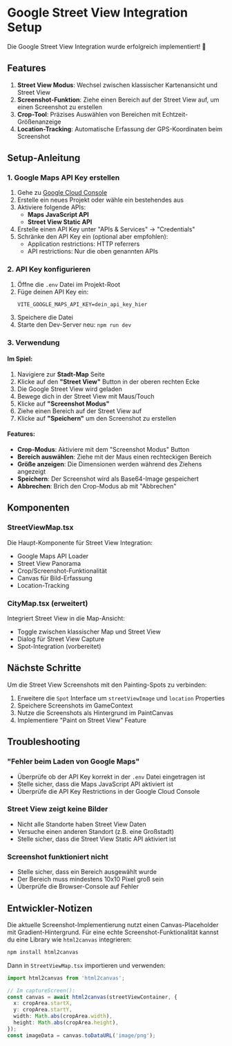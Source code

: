 # Google Street View Integration Setup

Die Google Street View Integration wurde erfolgreich implementiert! 🎉

## Features

1. **Street View Modus**: Wechsel zwischen klassischer Kartenansicht und Street View
2. **Screenshot-Funktion**: Ziehe einen Bereich auf der Street View auf, um einen Screenshot zu erstellen
3. **Crop-Tool**: Präzises Auswählen von Bereichen mit Echtzeit-Größenanzeige
4. **Location-Tracking**: Automatische Erfassung der GPS-Koordinaten beim Screenshot

## Setup-Anleitung

### 1. Google Maps API Key erstellen

1. Gehe zu [Google Cloud Console](https://console.cloud.google.com/)
2. Erstelle ein neues Projekt oder wähle ein bestehendes aus
3. Aktiviere folgende APIs:
   - **Maps JavaScript API**
   - **Street View Static API**
4. Erstelle einen API Key unter "APIs & Services" → "Credentials"
5. Schränke den API Key ein (optional aber empfohlen):
   - Application restrictions: HTTP referrers
   - API restrictions: Nur die oben genannten APIs

### 2. API Key konfigurieren

1. Öffne die `.env` Datei im Projekt-Root
2. Füge deinen API Key ein:
   ```
   VITE_GOOGLE_MAPS_API_KEY=dein_api_key_hier
   ```
3. Speichere die Datei
4. Starte den Dev-Server neu: `npm run dev`

### 3. Verwendung

#### Im Spiel:

1. Navigiere zur **Stadt-Map** Seite
2. Klicke auf den **"Street View"** Button in der oberen rechten Ecke
3. Die Google Street View wird geladen
4. Bewege dich in der Street View mit Maus/Touch
5. Klicke auf **"Screenshot Modus"**
6. Ziehe einen Bereich auf der Street View auf
7. Klicke auf **"Speichern"** um den Screenshot zu erstellen

#### Features:

- **Crop-Modus**: Aktiviere mit dem "Screenshot Modus" Button
- **Bereich auswählen**: Ziehe mit der Maus einen rechteckigen Bereich
- **Größe anzeigen**: Die Dimensionen werden während des Ziehens angezeigt
- **Speichern**: Der Screenshot wird als Base64-Image gespeichert
- **Abbrechen**: Brich den Crop-Modus ab mit "Abbrechen"

## Komponenten

### StreetViewMap.tsx
Die Haupt-Komponente für Street View Integration:
- Google Maps API Loader
- Street View Panorama
- Crop/Screenshot-Funktionalität
- Canvas für Bild-Erfassung
- Location-Tracking

### CityMap.tsx (erweitert)
Integriert Street View in die Map-Ansicht:
- Toggle zwischen klassischer Map und Street View
- Dialog für Street View Capture
- Spot-Integration (vorbereitet)

## Nächste Schritte

Um die Street View Screenshots mit den Painting-Spots zu verbinden:

1. Erweitere die `Spot` Interface um `streetViewImage` und `location` Properties
2. Speichere Screenshots im GameContext
3. Nutze die Screenshots als Hintergrund im PaintCanvas
4. Implementiere "Paint on Street View" Feature

## Troubleshooting

### "Fehler beim Laden von Google Maps"
- Überprüfe ob der API Key korrekt in der `.env` Datei eingetragen ist
- Stelle sicher, dass die Maps JavaScript API aktiviert ist
- Überprüfe die API Key Restrictions in der Google Cloud Console

### Street View zeigt keine Bilder
- Nicht alle Standorte haben Street View Daten
- Versuche einen anderen Standort (z.B. eine Großstadt)
- Stelle sicher, dass die Street View Static API aktiviert ist

### Screenshot funktioniert nicht
- Stelle sicher, dass ein Bereich ausgewählt wurde
- Der Bereich muss mindestens 10x10 Pixel groß sein
- Überprüfe die Browser-Console auf Fehler

## Entwickler-Notizen

Die aktuelle Screenshot-Implementierung nutzt einen Canvas-Placeholder mit Gradient-Hintergrund. Für eine echte Screenshot-Funktionalität kannst du eine Library wie `html2canvas` integrieren:

```bash
npm install html2canvas
```

Dann in `StreetViewMap.tsx` importieren und verwenden:
```typescript
import html2canvas from 'html2canvas';

// Im captureScreen():
const canvas = await html2canvas(streetViewContainer, {
  x: cropArea.startX,
  y: cropArea.startY,
  width: Math.abs(cropArea.width),
  height: Math.abs(cropArea.height),
});
const imageData = canvas.toDataURL('image/png');
```

